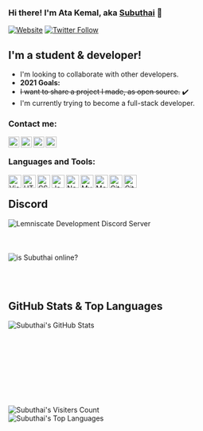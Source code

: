 ### Hi there! I'm Ata Kemal, aka [Subuthai][website] 👋

[![Website](https://img.shields.io/website?label=subuthai.xyz&style=for-the-badge&url=https%3A%2F%2Fsubuthai.xyz)](https://subuthai.xyz)
[![Twitter Follow](https://img.shields.io/twitter/follow/subuthai_?color=1DA1F2&logo=twitter&style=for-the-badge)](https://twitter.com/intent/follow?original_referer=https%3A%2F%2Fgithub.com%2FSubuthai&screen_name=subuthai_)

## I'm a student & developer!

- I'm looking to collaborate with other developers.
- **2021 Goals:**
- <s>I want to share a project I made, as open source.</s> ✔️
- I'm currently trying to become a full-stack developer.

### Contact me:

[<img align="left" alt="subuthai.xyz" width="22px" src="https://img.icons8.com/fluency/48/000000/globe.png" />][website]
[<img align="left" alt="subuthai | YouTube" width="22px" src="https://img.icons8.com/fluency/48/000000/youtube-play.png" />][youtube]
[<img align="left" alt="subuthai_ | Twitter" width="22px" src="https://img.icons8.com/fluency/48/000000/twitter.png" />][twitter]
[<img align="left" alt="subuthai_ | Instagram" width="22px" src="https://img.icons8.com/fluency/48/000000/instagram-new.png" />][instagram]

<br />

### Languages and Tools:

<img align="left" alt="Visual Studio Code" width="26px" src="https://img.icons8.com/fluency/48/000000/visual-studio-code-2019.png" />
<img align="left" alt="HTML5" width="26px" src="https://img.icons8.com/color/48/000000/html-5--v1.png"/>
<img align="left" alt="CSS3" width="26px" src="https://img.icons8.com/color/48/000000/css3.png"/>
<img align="left" alt="JavaScript" width="26px" src="https://img.icons8.com/color/48/000000/javascript--v1.png"/>
<img align="left" alt="Node.js" width="26px" src="https://img.icons8.com/color/48/000000/nodejs.png"/>
<img align="left" alt="MySQL" width="26px" src="https://img.icons8.com/fluency/48/000000/mysql-logo.png"/>
<img align="left" alt="MongoDB" width="26px" src="https://img.icons8.com/color/48/000000/mongodb.png"/>
<img align="left" alt="Git" width="26px" src="https://img.icons8.com/color/48/000000/git.png"/>
<img align="left" alt="GitHub" width="26px" src="https://img.icons8.com/material-outlined/24/000000/github.png"/>

<br />

## Discord 
  [<img align="left" alt="Lemniscate Development Discord Server" src="https://discordapp.com/api/guilds/638385129030418452/widget.png?style=banner2" alt="Lemniscate Dev"/>][discord]
  <br /><br /><br /><br />
  <img align="left" alt="is Subuthai online?" src="https://dcbadge.vercel.app/api/shield/275723948803489792?style=flat&theme=clean" />

<br />
<br />
<br />

## GitHub Stats & Top Languages
  <img align="left" alt="Subuthai's GitHub Stats" src="https://github-readme-stats.vercel.app/api?username=subuthai&theme=dark" />
  <br /><br /><br /><br /><br /><br /><br /><br /><br /><br />
  <img align="left" alt="Subuthai's Visiters Count" src="https://komarev.com/ghpvc/?username=Subuthai">
  <br />
  <img aligh="left" alt="Subuthai's Top Languages" src="https://github-readme-stats.vercel.app/api/top-langs/?username=subuthai&theme=dark">

<br />

[website]: https://subuthai.xyz
[twitter]: https://twitter.com/subuthai_
[youtube]: https://youtube.com/Subuthai
[instagram]: https://instagram.com/subuthai_
[discord]: https://discord.gg/yBPcHQcVjB
